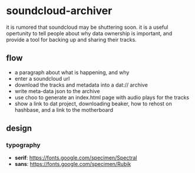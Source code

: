 # soundcloud-archiver

it is rumored that soundcloud may be shuttering soon. it is a useful opertunity to tell people about why data ownership is important, and provide a tool for backing up and sharing their tracks.

## flow

- a paragraph about what is happening, and why
- enter a soundcloud url
- download the tracks and metadata into a dat:// archive
- write meta-data json to the archive
- use choo to generate an index.html page with audio plays for the tracks
- show a link to dat project, downloading beaker, how to rehost on hashbase, and a link to the motherboard

## design

### typography

- **serif**: https://fonts.google.com/specimen/Spectral
- **sans**: https://fonts.google.com/specimen/Rubik


